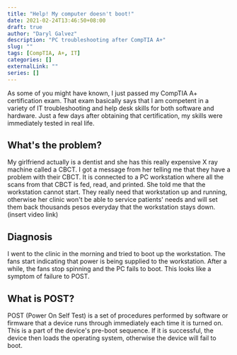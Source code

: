 ```yaml
---
title: "Help! My computer doesn't boot!"
date: 2021-02-24T13:46:50+08:00
draft: true
author: "Daryl Galvez" 
description: "PC troubleshooting after CompTIA A+"
slug: "" 
tags: [CompTIA, A+, IT]
categories: []
externalLink: ""
series: []
---
```


As some of you might have known, I just passed my CompTIA A+ certification exam. That exam basically says that I am competent in a variety of IT troubleshooting and help desk skills for both software and hardware. Just a few days after obtaining that certification, my skills were immediately tested in real life.

## What's the problem?

My girlfriend actually is a dentist and she has this really expensive X ray machine called a CBCT. I got a message from her telling me that they have a problem with their CBCT. It is connected to a PC workstation where all the scans from that CBCT is fed, read, and printed. She told me that the workstation cannot start. They really need that workstation up and running, otherwise her clinic won't be able to service patients' needs and will set them back thousands pesos everyday that the workstation stays down. (insert video link)

## Diagnosis

I went to the clinic in the morning and tried to boot up the workstation. The fans start indicating that power is being supplied to the workstation. After a while, the fans stop spinning and the PC fails to boot. This looks like a symptom of failure to POST.

## What is POST?

POST (Power On Self Test) is a set of procedures performed by software or firmware that a device runs through immediately each time it is turned on. This is a part of the device's pre-boot sequence. If it is successful, the device then loads the operating system, otherwise the device will fail to boot.


